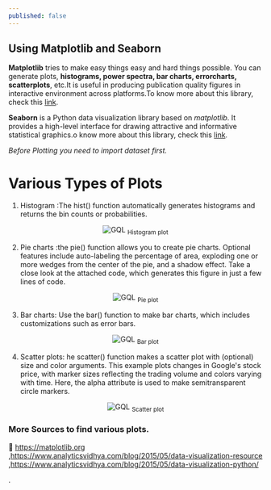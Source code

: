 ```yaml
---
published: false
---
```

## Using Matplotlib and Seaborn

**Matplotlib** tries to make easy things easy and hard things possible. You can generate plots, **histograms, power spectra, bar charts, errorcharts, scatterplots**, etc.It is useful in producing publication quality figures in interactive environment across platforms.To know more about this library, check this <a href="https://matplotlib.org">link</a>.

**Seaborn** is a Python data visualization library based on *matplotlib*. It provides a high-level interface for drawing attractive and informative statistical graphics.o know more about this library, check this <a href="http://seaborn.pydata.org">link</a>.

*Before Plotting you need to import dataset first.*

# Various Types of Plots

   1. Histogram :The hist() function automatically generates histograms and returns the bin counts or probabilities.
<center>
<img src="{{site.baseurl}}/assets/images/Histogram.png" alt="GQL">
<sub>Histogram plot</sub>
</center>

   2. Pie charts :the pie() function allows you to create pie charts. Optional features include auto-labeling the percentage of area, exploding one or more wedges from the center of the pie, and a shadow effect. Take a close look at the attached code, which generates this figure in just a few lines of code.
 <center>
<img src="{{site.baseurl}}/assets/images/Bar.png" alt="GQL">
<sub>Pie plot</sub>
</center>
 
   3. Bar charts: Use the bar() function to make bar charts, which includes customizations such as error bars.
<center>
<img src="{{site.baseurl}}/assets/images/pie.png" alt="GQL">
<sub>Bar plot</sub>
</center>

   4. Scatter plots: he scatter() function makes a scatter plot with (optional) size and color arguments. This example plots changes in Google's stock price, with marker sizes reflecting the trading volume and colors varying with time. Here, the alpha attribute is used to make semitransparent circle markers.
<center>
<img src="{{site.baseurl}}/assets/images/scatter.png" alt="GQL">
<sub> Scatter plot</sub>
</center>

### More Sources to find various plots.
:link: https://matplotlib.org ,https://www.analyticsvidhya.com/blog/2015/05/data-visualization-resource ,https://www.analyticsvidhya.com/blog/2015/05/data-visualization-python/

 
 


.

